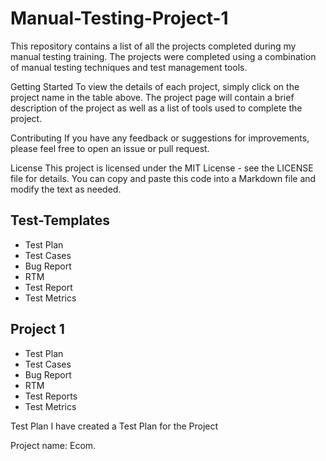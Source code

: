 # Manual-Testing-Project-1
This repository contains a list of all the projects completed during my manual testing training. The projects were completed using a combination of manual testing techniques and test management tools.


Getting Started
To view the details of each project, simply click on the project name in the table above. The project page will contain a brief description of the project as well as a list of tools used to complete the project.

Contributing
If you have any feedback or suggestions for improvements, please feel free to open an issue or pull request.

License
This project is licensed under the MIT License - see the LICENSE file for details. You can copy and paste this code into a Markdown file and modify the text as needed.


Test-Templates
--
* Test Plan
* Test Cases
* Bug Report
* RTM
* Test Report
* Test Metrics




Project 1
--
* Test Plan
* Test Cases
* Bug Report
* RTM
* Test Reports
* Test Metrics

Test Plan I have created a Test Plan for the Project

Project name: Ecom.


